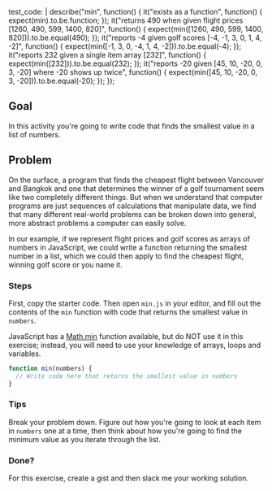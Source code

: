 test_code: |
  describe("min", function() {
    it("exists as a function", function() {
      expect(min).to.be.function;
    });
    it("returns 490 when given flight prices [1260, 490, 599, 1400, 820]", function() {
      expect(min([1260, 490, 599, 1400, 820])).to.be.equal(490);
    });
    it("reports -4 given golf scores [-4, -1, 3, 0, 1, 4, -2]", function() {
      expect(min([-1, 3, 0, -4, 1, 4, -2])).to.be.equal(-4);
    });
    it("reports 232 given a single item array [232]", function() {
      expect(min([232])).to.be.equal(232);
    });
    it("reports -20 given [45, 10, -20, 0, 3, -20] where -20 shows up twice", function() {
      expect(min([45, 10, -20, 0, 3, -20])).to.be.equal(-20);
    });
  });

## Goal

In this activity you're going to write code that finds the smallest value in a list of numbers.

## Problem

On the surface, a program that finds the cheapest flight between Vancouver and Bangkok and one that determines the winner of a golf tournament seem like two completely different things. But when we understand that computer programs are just sequences of calculations that manipulate data, we find that many different real-world problems can be broken down into general, more abstract problems a computer can easily solve.

In our example, if we represent flight prices and golf scores as arrays of numbers in JavaScript, we could write a function returning the smallest number in a list, which we could then apply to find the cheapest flight, winning golf score or you name it.

### Steps

First, copy the starter code. Then open `min.js` in your editor, and fill out the contents of the `min` function with code that returns the smallest value in `numbers`.

JavaScript has a [Math.min](https://developer.mozilla.org/en-US/docs/Web/JavaScript/Reference/Global_Objects/Math/min) function available, but do NOT use it in this exercise; instead, you will need to use your knowledge of arrays, loops and variables.

```javascript
function min(numbers) {
  // Write code here that returns the smallest value in numbers
}
```

### Tips

Break your problem down. Figure out how you're going to look at each item in `numbers` one at a time, then think about how you're going to find the minimum value as you iterate through the list.

### Done?

For this exercise, create a gist and then slack me your working solution.
